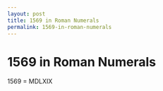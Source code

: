 ```yaml
---
layout: post
title: 1569 in Roman Numerals
permalink: 1569-in-roman-numerals
---
```


# 1569 in Roman Numerals

1569 = MDLXIX
